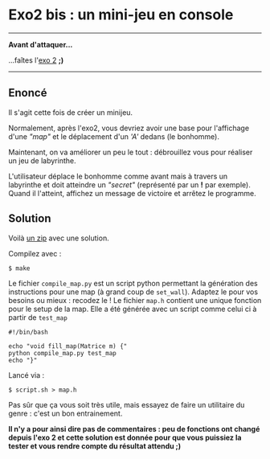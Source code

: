 # Exo2 bis : un mini-jeu en console

---
__Avant d'attaquer...__

...faîtes l'[exo 2](/?n=exo2) __;)__

---

## Enoncé

Il s'agit cette fois de créer un minijeu.

Normalement, après l'exo2, vous devriez avoir une base pour l'affichage d'une _"map"_ et le déplacement d'un _'A'_ dedans (le bonhomme).

Maintenant, on va améliorer un peu le tout : débrouillez vous pour réaliser un jeu de labyrinthe.

L'utilisateur déplace le bonhomme comme avant mais à travers un labyrinthe et doit atteindre un _"secret"_ (représenté par un __!__ par exemple).
Quand il l'atteint, affichez un message de victoire et arrêtez le programme.

## Solution

Voilà [un zip](http://matael.org/~matael/exos/exo2bis.zip) avec une solution.

Compilez avec :

    $ make

Le fichier `compile_map.py` est un script python permettant la génération des instructions pour une map (à grand coup de `set_wall`).
Adaptez le pour vos besoins ou mieux : recodez le !
Le fichier `map.h` contient une unique fonction pour le setup de la map.
Elle a été générée avec un script comme celui ci à partir de `test_map`

    #!/bin/bash

    echo "void fill_map(Matrice m) {"
    python compile_map.py test_map
    echo "}"

Lancé via :

    $ script.sh > map.h

Pas sûr que ça vous soit très utile, mais essayez de faire un utilitaire du genre : c'est un bon entrainement.

__Il n'y a pour ainsi dire pas de commentaires : peu de fonctions ont changé depuis l'exo 2 et cette solution est donnée pour que vous puissiez la tester et vous rendre compte du résultat attendu ;)__
